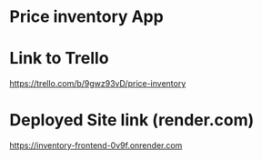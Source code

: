 # Price inventory App



# Link to Trello 
https://trello.com/b/9gwz93vD/price-inventory


# Deployed Site link (render.com)
https://inventory-frontend-0v9f.onrender.com